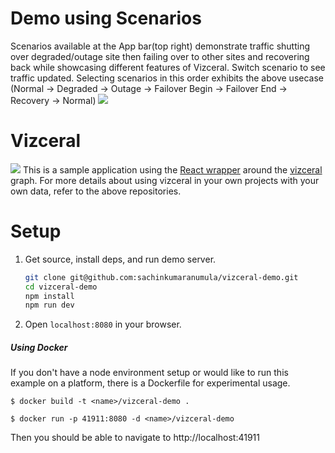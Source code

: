 # Demo using Scenarios 
Scenarios available at the App bar(top right) demonstrate traffic shutting over degraded/outage site then failing over to other sites and recovering back while showcasing different features of Vizceral. Switch scenario to see traffic updated. Selecting scenarios in this order exhibits the above usecase (Normal -> Degraded -> Outage -> Failover Begin -> Failover End -> Recovery -> Normal)
![](./demo.gif)

# Vizceral
![](https://raw.githubusercontent.com/Netflix/vizceral/master/logo.png)
This is a sample application using the [React wrapper](https://github.com/Netflix/vizceral-react) around the [vizceral](https://github.com/Netflix/vizceral) graph.
For more details about using vizceral in your own projects with your own data, refer to the above repositories.

# Setup
1. Get source, install deps, and run demo server.

   ```sh
   git clone git@github.com:sachinkumaranumula/vizceral-demo.git
   cd vizceral-demo
   npm install
   npm run dev
   ```

2. Open `localhost:8080` in your browser.

##### Using Docker
If you don't have a node environment setup or would like to run this example on a platform, there is a Dockerfile for experimental usage.

```
$ docker build -t <name>/vizceral-demo .
```
```
$ docker run -p 41911:8080 -d <name>/vizceral-demo
```

Then you should be able to navigate to http://localhost:41911
